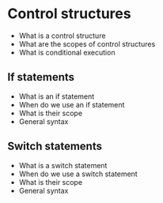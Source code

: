 # Control structures
- What is a control structure
- What are the scopes of control structures
- What is conditional execution
## If statements
- What is an if statement
- When do we use an if  statement
- What is their scope
- General syntax

## Switch statements
- What is a switch statement
- When do we use a switch statement
- What is their scope
- General syntax
